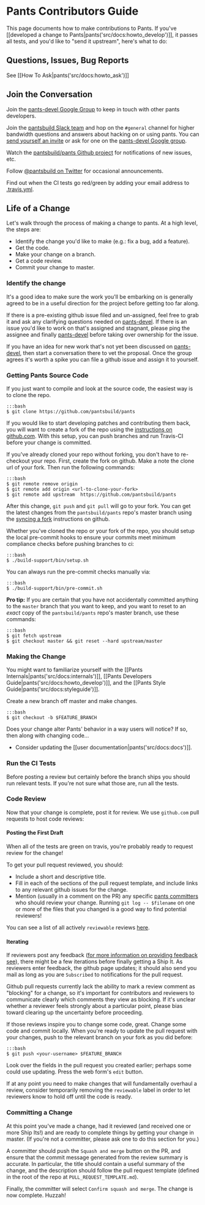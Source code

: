 Pants Contributors Guide
========================

This page documents how to make contributions to Pants. If you've
[[developed a change to Pants|pants('src/docs:howto_develop')]],
it passes all tests, and
you'd like to "send it upstream", here's what to do:

Questions, Issues, Bug Reports
------------------------------

See [[How To Ask|pants('src/docs:howto_ask')]]

Join the Conversation
---------------------

Join the [pants-devel Google Group][pants-devel] to keep in touch with other
pants developers.

Join the [pantsbuild Slack team](https://pantsbuild.slack.com) and hop on the
`#general` channel for higher bandwidth questions and answers about hacking on
or using pants. You can [send yourself an invite](https://pantsslack.herokuapp.com/) or ask for one
on the [pants-devel Google group][pants-devel].

Watch the [pantsbuild/pants Github
project](https://github.com/pantsbuild/pants) for notifications of new
issues, etc.

Follow [@pantsbuild on Twitter](https://twitter.com/pantsbuild) for
occasional announcements.

Find out when the CI tests go red/green by adding your email address to
[.travis.yml](https://github.com/pantsbuild/pants/blob/master/.travis.yml).

[pants-devel]: https://groups.google.com/forum/#!forum/pants-devel "pants-devel Google Group"

Life of a Change
----------------

Let's walk through the process of making a change to pants. At a high
level, the steps are:

-   Identify the change you'd like to make (e.g.: fix a bug, add a feature).
-   Get the code.
-   Make your change on a branch.
-   Get a code review.
-   Commit your change to master.

### Identify the change

It's a good idea to make sure the work you'll be embarking on is
generally agreed to be in a useful direction for the project before
getting too far along.

If there is a pre-existing github issue filed and un-assigned, feel free
to grab it and ask any clarifying questions needed on
[pants-devel](https://groups.google.com/forum/#!forum/pants-devel). If
there is an issue you'd like to work on that's assigned and stagnant,
please ping the assignee and finally
[pants-devel](https://groups.google.com/forum/#!forum/pants-devel)
before taking over ownership for the issue.

If you have an idea for new work that's not yet been discussed on
[pants-devel](https://groups.google.com/forum/#!forum/pants-devel), then
start a conversation there to vet the proposal. Once the group agrees
it's worth a spike you can file a github issue and assign it to
yourself.

<a pantsmark="download_source_code"></a>

### Getting Pants Source Code

If you just want to compile and look at the source code, the easiest way
is to clone the repo.

    :::bash
    $ git clone https://github.com/pantsbuild/pants

If you would like to start developing patches and contributing them
back, you will want to create a fork of the repo using the [instructions
on github.com](https://help.github.com/articles/fork-a-repo/). With this
setup, you can push branches and run Travis-CI before your change is
committed.

If you've already cloned your repo without forking, you don't have to
re-checkout your repo. First, create the fork on github. Make a note the
clone url of your fork. Then run the following commands:

    :::bash
    $ git remote remove origin
    $ git remote add origin <url-to-clone-your-fork>
    $ git remote add upstream  https://github.com/pantsbuild/pants

After this change, `git push` and `git pull` will go to your fork. You
can get the latest changes from the `pantsbuild/pants` repo's master
branch using the [syncing a
fork](https://help.github.com/articles/syncing-a-fork/) instructions on
github.

Whether you've cloned the repo or your fork of the repo, you should setup the
local pre-commit hooks to ensure your commits meet minimum compliance checks
before pushing branches to ci:

    :::bash
    $ ./build-support/bin/setup.sh

You can always run the pre-commit checks manually via:

    :::bash
    $ ./build-support/bin/pre-commit.sh

**Pro tip:** If you are certain that you have not accidentally committed anything to
the `master` branch that you want to keep, and you want to reset to an _exact_ copy of
the `pantsbuild/pants` repo's master branch, use these commands:

    :::bash
    $ git fetch upstream
    $ git checkout master && git reset --hard upstream/master

### Making the Change

You might want to familiarize yourself with the
[[Pants Internals|pants('src/docs:internals')]],
[[Pants Developers Guide|pants('src/docs:howto_develop')]], and the
[[Pants Style Guide|pants('src/docs:styleguide')]].

Create a new branch off master and make changes.

    :::bash
    $ git checkout -b $FEATURE_BRANCH

Does your change alter Pants' behavior in a way users will notice? If
so, then along with changing code...

+   Consider updating the
    [[user documentation|pants('src/docs:docs')]].

### Run the CI Tests

Before posting a review but certainly before the branch ships you should
run relevant tests. If you're not sure what those are,
<a pantsref="dev_run_all_tests">run all the tests</a>.

### Code Review

Now that your change is complete, post it for review. We use `github.com` pull requests
to host code reviews:

#### Posting the First Draft

When <a pantsref="dev_run_all_tests">all of the tests are green on travis</a>, you're
probably ready to request review for the change!

To get your pull request reviewed, you should:

- Include a short and descriptive title.
- Fill in each of the sections of the pull request template, and include links to any
  relevant github issues for the change.
- Mention (usually in a comment on the PR) any specific
  [pants committers](https://github.com/orgs/pantsbuild/teams/committers)
  who should review your change. Running `git log -- $filename` on one or more of the files that
  you changed is a good way to find potential reviewers!

You can see a list of all actively `reviewable` reviews [here](
https://github.com/pantsbuild/pants/pulls?utf8=%E2%9C%93&q=is%3Apr%20is%3Aopen%20status%3Asuccess).

#### Iterating

If reviewers post any feedback
([for more information on providing feedback see](
https://help.github.com/articles/reviewing-proposed-changes-in-a-pull-request/)),
there might be a few iterations before finally getting a Ship It. As reviewers enter
feedback, the github page updates; it should also send
you mail as long as you are `Subscribed` to notifications for the pull request.

Github pull requests currently lack the ability to mark a review comment as "blocking"
for a change, so it's important for contributors and reviewers to communicate clearly which
comments they view as blocking. If it's unclear whether a reviewer feels strongly about
a particular point, please bias toward clearing up the uncertainty before proceeding.

If those reviews inspire you to change some code, great.  Change some
code and commit locally. When you're ready to update the pull request with your changes,
push to the relevant branch on your fork as you did before:

    :::bash
    $ git push <your-username> $FEATURE_BRANCH

Look over the fields in the pull request you created earlier; perhaps some could use updating.
Press the web form's `edit` button.

If at any point you need to make changes that will fundamentally overhaul a review,
consider temporarily removing the `reviewable` label in order to let reviewers know
to hold off until the code is ready.

### Committing a Change

At this point you've made a change, had it reviewed (and received one or more Ship Its!) and
are ready to complete things by getting your change in master. (If you're not a
committer, please ask one to do this section for you.)

A committer should push the `Squash and merge` button on the PR, and ensure that the
commit message generated from the review summary is accurate. In particular, the title should
contain a useful summary of the change, and the description should follow the pull request
template (defined in the root of the repo at `PULL_REQUEST_TEMPLATE.md`).

Finally, the committer will select `Confirm squash and merge`. The change is now complete. Huzzah!
